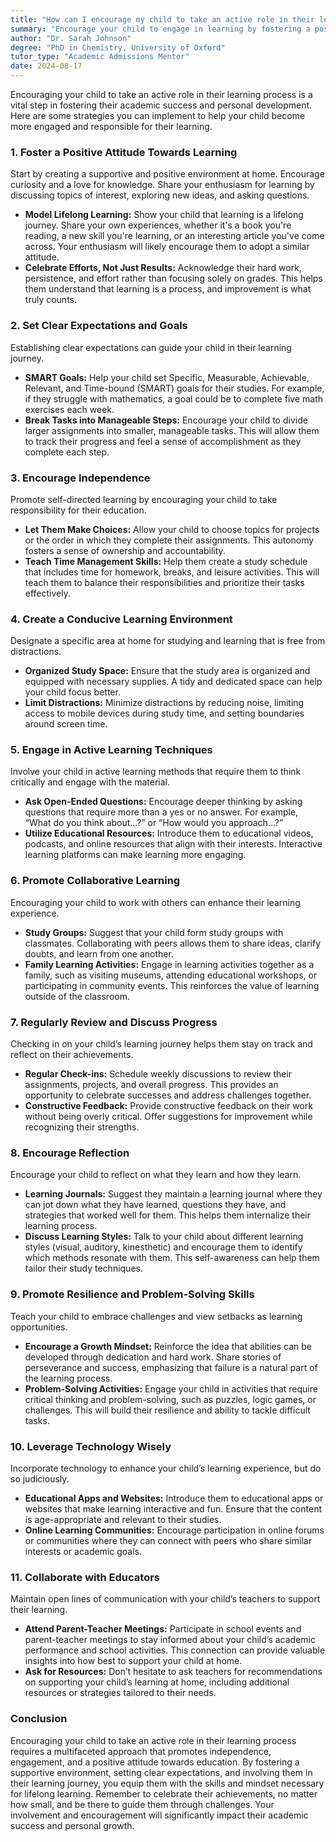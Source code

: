 ```yaml
---
title: "How can I encourage my child to take an active role in their learning process?"
summary: "Encourage your child to engage in learning by fostering a positive environment, nurturing curiosity, and modeling lifelong learning habits."
author: "Dr. Sarah Johnson"
degree: "PhD in Chemistry, University of Oxford"
tutor_type: "Academic Admissions Mentor"
date: 2024-08-17
---
```


Encouraging your child to take an active role in their learning process is a vital step in fostering their academic success and personal development. Here are some strategies you can implement to help your child become more engaged and responsible for their learning.

### 1. Foster a Positive Attitude Towards Learning

Start by creating a supportive and positive environment at home. Encourage curiosity and a love for knowledge. Share your enthusiasm for learning by discussing topics of interest, exploring new ideas, and asking questions. 

- **Model Lifelong Learning:** Show your child that learning is a lifelong journey. Share your own experiences, whether it's a book you're reading, a new skill you're learning, or an interesting article you've come across. Your enthusiasm will likely encourage them to adopt a similar attitude.
- **Celebrate Efforts, Not Just Results:** Acknowledge their hard work, persistence, and effort rather than focusing solely on grades. This helps them understand that learning is a process, and improvement is what truly counts.

### 2. Set Clear Expectations and Goals

Establishing clear expectations can guide your child in their learning journey.

- **SMART Goals:** Help your child set Specific, Measurable, Achievable, Relevant, and Time-bound (SMART) goals for their studies. For example, if they struggle with mathematics, a goal could be to complete five math exercises each week.
- **Break Tasks into Manageable Steps:** Encourage your child to divide larger assignments into smaller, manageable tasks. This will allow them to track their progress and feel a sense of accomplishment as they complete each step.

### 3. Encourage Independence

Promote self-directed learning by encouraging your child to take responsibility for their education.

- **Let Them Make Choices:** Allow your child to choose topics for projects or the order in which they complete their assignments. This autonomy fosters a sense of ownership and accountability.
- **Teach Time Management Skills:** Help them create a study schedule that includes time for homework, breaks, and leisure activities. This will teach them to balance their responsibilities and prioritize their tasks effectively.

### 4. Create a Conducive Learning Environment

Designate a specific area at home for studying and learning that is free from distractions.

- **Organized Study Space:** Ensure that the study area is organized and equipped with necessary supplies. A tidy and dedicated space can help your child focus better.
- **Limit Distractions:** Minimize distractions by reducing noise, limiting access to mobile devices during study time, and setting boundaries around screen time.

### 5. Engage in Active Learning Techniques

Involve your child in active learning methods that require them to think critically and engage with the material.

- **Ask Open-Ended Questions:** Encourage deeper thinking by asking questions that require more than a yes or no answer. For example, “What do you think about…?” or “How would you approach…?” 
- **Utilize Educational Resources:** Introduce them to educational videos, podcasts, and online resources that align with their interests. Interactive learning platforms can make learning more engaging.

### 6. Promote Collaborative Learning

Encouraging your child to work with others can enhance their learning experience.

- **Study Groups:** Suggest that your child form study groups with classmates. Collaborating with peers allows them to share ideas, clarify doubts, and learn from one another.
- **Family Learning Activities:** Engage in learning activities together as a family, such as visiting museums, attending educational workshops, or participating in community events. This reinforces the value of learning outside of the classroom.

### 7. Regularly Review and Discuss Progress

Checking in on your child’s learning journey helps them stay on track and reflect on their achievements.

- **Regular Check-ins:** Schedule weekly discussions to review their assignments, projects, and overall progress. This provides an opportunity to celebrate successes and address challenges together.
- **Constructive Feedback:** Provide constructive feedback on their work without being overly critical. Offer suggestions for improvement while recognizing their strengths.

### 8. Encourage Reflection

Encourage your child to reflect on what they learn and how they learn.

- **Learning Journals:** Suggest they maintain a learning journal where they can jot down what they have learned, questions they have, and strategies that worked well for them. This helps them internalize their learning process.
- **Discuss Learning Styles:** Talk to your child about different learning styles (visual, auditory, kinesthetic) and encourage them to identify which methods resonate with them. This self-awareness can help them tailor their study techniques.

### 9. Promote Resilience and Problem-Solving Skills

Teach your child to embrace challenges and view setbacks as learning opportunities.

- **Encourage a Growth Mindset:** Reinforce the idea that abilities can be developed through dedication and hard work. Share stories of perseverance and success, emphasizing that failure is a natural part of the learning process.
- **Problem-Solving Activities:** Engage your child in activities that require critical thinking and problem-solving, such as puzzles, logic games, or challenges. This will build their resilience and ability to tackle difficult tasks.

### 10. Leverage Technology Wisely

Incorporate technology to enhance your child’s learning experience, but do so judiciously.

- **Educational Apps and Websites:** Introduce them to educational apps or websites that make learning interactive and fun. Ensure that the content is age-appropriate and relevant to their studies.
- **Online Learning Communities:** Encourage participation in online forums or communities where they can connect with peers who share similar interests or academic goals.

### 11. Collaborate with Educators

Maintain open lines of communication with your child’s teachers to support their learning.

- **Attend Parent-Teacher Meetings:** Participate in school events and parent-teacher meetings to stay informed about your child’s academic performance and school activities. This connection can provide valuable insights into how best to support your child at home.
- **Ask for Resources:** Don’t hesitate to ask teachers for recommendations on supporting your child’s learning at home, including additional resources or strategies tailored to their needs.

### Conclusion

Encouraging your child to take an active role in their learning process requires a multifaceted approach that promotes independence, engagement, and a positive attitude towards education. By fostering a supportive environment, setting clear expectations, and involving them in their learning journey, you equip them with the skills and mindset necessary for lifelong learning. Remember to celebrate their achievements, no matter how small, and be there to guide them through challenges. Your involvement and encouragement will significantly impact their academic success and personal growth.
    